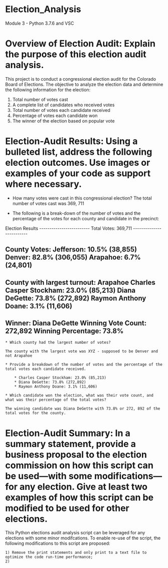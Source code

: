 # Election_Analysis
Module 3 - Python 3.7.6 and VSC

# Overview of Election Audit: Explain the purpose of this election audit analysis.

This project is to conduct a congressional election audit for the Colorado Board of Elections. The objective to analyze the election data and determine the following information for the election:
  1) Total number of votes cast
  2) A complete list of candidates who received votes
  3) Total number of votes each candidate received
  4) Percentage of votes each candidate won
  5) The winner of the election based on popular vote

# Election-Audit Results: Using a bulleted list, address the following election outcomes. Use images or examples of your code as support where necessary.

  * How many votes were cast in this congressional election?
  The total number of votes cast was 369, 711
  
  * The following is a break-down of the number of votes and the percentage of the votes for each county and candidate in the precinct:

<Insert image>
Election Results
-------------------------
Total Votes: 369,711
-------------------------

County Votes:
Jefferson: 10.5% (38,855)
Denver: 82.8% (306,055)
Arapahoe: 6.7% (24,801)
-------------------------
County with largest turnout: Arapahoe
Charles Casper Stockham: 23.0% (85,213)
Diana DeGette: 73.8% (272,892)
Raymon Anthony Doane: 3.1% (11,606)
-------------------------
Winner: Diana DeGette
Winning Vote Count: 272,892
Winning Percentage: 73.8%
-------------------------
  
 
    * Which county had the largest number of votes?
    
    The county with the largest vote was XYZ - supposed to be Denver and not Arapahoe

    * Provide a breakdown of the number of votes and the percentage of the total votes each candidate received.
    
        * Charles Casper Stockham: 23.0% (85,213)
        * Diana DeGette: 73.8% (272,892)
        * Raymon Anthony Doane: 3.1% (11,606)

    * Which candidate won the election, what was their vote count, and what was their percentage of the total votes?

    The winning candidate was Diana DeGette with 73.8% or 272, 892 of the total votes for the county.

# Election-Audit Summary: In a summary statement, provide a business proposal to the election commission on how this script can be used—with some modifications—for any election. Give at least two examples of how this script can be modified to be used for other elections.

This Python elections audit analysis script can be leveraged for any elections with some minor modifcations. To enable re-use of the script, the following modifications to this script are proposed:

    1) Remove the print statements and only print to a text file to optimize the code run-time performance; 
    2) 


